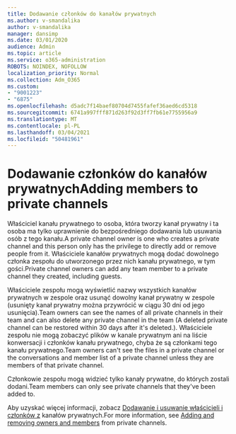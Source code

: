 ```yaml
---
title: Dodawanie członków do kanałów prywatnych
ms.author: v-smandalika
author: v-smandalika
manager: dansimp
ms.date: 03/01/2020
audience: Admin
ms.topic: article
ms.service: o365-administration
ROBOTS: NOINDEX, NOFOLLOW
localization_priority: Normal
ms.collection: Adm_O365
ms.custom:
- "9001223"
- "6875"
ms.openlocfilehash: d5adc7f14baef80704d7455fafef36aed6cd5318
ms.sourcegitcommit: 6741a997fff871d263f92d3ff7fb61e7755956a9
ms.translationtype: MT
ms.contentlocale: pl-PL
ms.lasthandoff: 03/04/2021
ms.locfileid: "50481961"
---
```

# <a name="adding-members-to-private-channels"></a><span data-ttu-id="e7778-102">Dodawanie członków do kanałów prywatnych</span><span class="sxs-lookup"><span data-stu-id="e7778-102">Adding members to private channels</span></span>

<span data-ttu-id="e7778-103">Właściciel kanału prywatnego to osoba, która tworzy kanał prywatny i ta osoba ma tylko uprawnienie do bezpośredniego dodawania lub usuwania osób z tego kanału.</span><span class="sxs-lookup"><span data-stu-id="e7778-103">A private channel owner is one who creates a private channel and this person only has the privilege to directly add or remove people from it.</span></span> <span data-ttu-id="e7778-104">Właściciele kanałów prywatnych mogą dodać dowolnego członka zespołu do utworzonego przez nich kanału prywatnego, w tym gości.</span><span class="sxs-lookup"><span data-stu-id="e7778-104">Private channel owners can add any team member to a private channel they created, including guests.</span></span>

<span data-ttu-id="e7778-105">Właściciele zespołu mogą wyświetlić nazwy wszystkich kanałów prywatnych w zespole oraz usunąć dowolny kanał prywatny w zespole (usunięty kanał prywatny można przywrócić w ciągu 30 dni od jego usunięcia).</span><span class="sxs-lookup"><span data-stu-id="e7778-105">Team owners can see the names of all private channels in their team and can also delete any private channel in the team (A deleted private channel can be restored within 30 days after it's deleted.).</span></span> <span data-ttu-id="e7778-106">Właściciele zespołu nie mogą zobaczyć plików w kanale prywatnym ani na liście konwersacji i członków kanału prywatnego, chyba że są członkami tego kanału prywatnego.</span><span class="sxs-lookup"><span data-stu-id="e7778-106">Team owners can't see the files in a private channel or the conversations and member list of a private channel unless they are members of that private channel.</span></span>

<span data-ttu-id="e7778-107">Członkowie zespołu mogą widzieć tylko kanały prywatne, do których zostali dodani.</span><span class="sxs-lookup"><span data-stu-id="e7778-107">Team members can only see private channels that they've been added to.</span></span>

<span data-ttu-id="e7778-108">Aby uzyskać więcej informacji, zobacz [Dodawanie i usuwanie właścicieli i członków z](https://docs.microsoft.com/MicrosoftTeams/private-channels#adding-and-removing-owners-and-members) kanałów prywatnych.</span><span class="sxs-lookup"><span data-stu-id="e7778-108">For more information, see [Adding and removing owners and members](https://docs.microsoft.com/MicrosoftTeams/private-channels#adding-and-removing-owners-and-members) from private channels.</span></span>
